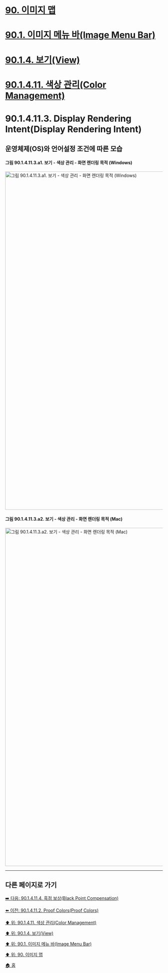 # [90. 이미지 맵](./90-00-image-map.md)
# [90.1. 이미지 메뉴 바(Image Menu Bar)](./90-01-00-image-menu-bar.md)
# [90.1.4. 보기(View)](./90-01-04-view.md)
# [90.1.4.11. 색상 관리(Color Management)](./90-01-04-viewx-11-color_management.md)
# 90.1.4.11.3. Display Rendering Intent(Display Rendering Intent)
## 운영체제(OS)와 언어설정 조건에 따른 모습
#### 그림 90.1.4.11.3.a1. 보기 - 색상 관리 - 화면 렌더링 목적 (Windows)
<img width="1080" alt="그림 90.1.4.11.3.a1. 보기 - 색상 관리 - 화면 렌더링 목적 (Windows)" environment="MacOS:Sonoma 14.2.1 GIMP 2.10.36" src="https://github.com/wonder13662/gimp/assets/15767104/63c75998-e257-4bac-9fce-760152fc040a">

#### 그림 90.1.4.11.3.a2. 보기 - 색상 관리 - 화면 렌더링 목적 (Mac)
<img width="1080" alt="그림 90.1.4.11.3.a2. 보기 - 색상 관리 - 화면 렌더링 목적 (Mac)" environment="MacOS:Sonoma 14.2.1 GIMP 2.10.36" src="https://github.com/wonder13662/gimp/assets/15767104/91490881-7efa-47dc-97cd-3c70c36bae30">

***

## 다른 페이지로 가기

[➡️ 다음: 90.1.4.11.4. 흑점 보상(Black Point Compensation)](./90-01-04-viewx-11-color_managementx-04-black_point_compensation.md)

[⬅️ 이전: 90.1.4.11.2. Proof Colors(Proof Colors)](./90-01-04-viewx-11-color_managementx-02-proof_colors.md)

[⬆️ 위: 90.1.4.11. 색상 관리(Color Management)](./90-01-04-viewx-11-color_management.md)

[⬆️ 위: 90.1.4. 보기(View)](./90-01-04-view.md)

[⬆️ 위: 90.1. 이미지 메뉴 바(Image Menu Bar)](./90-01-00-image-menu-bar.md)

[⬆️ 위: 90. 이미지 맵](./90-00-image-map.md)

[🏠 홈](./00-home.md)
